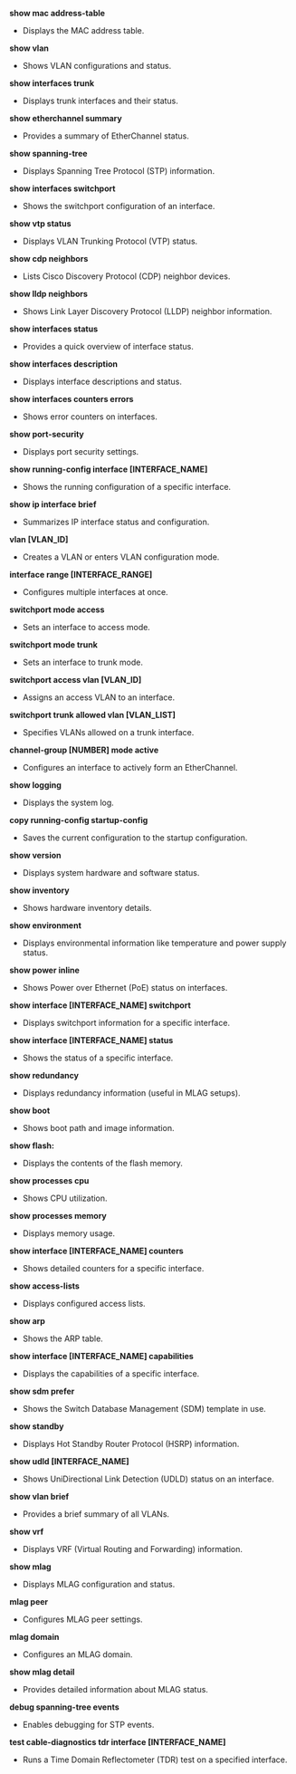 **show mac address-table**
  - Displays the MAC address table.

**show vlan**
  - Shows VLAN configurations and status.

**show interfaces trunk**
  - Displays trunk interfaces and their status.

**show etherchannel summary**
  - Provides a summary of EtherChannel status.

**show spanning-tree**
  - Displays Spanning Tree Protocol (STP) information.

**show interfaces switchport**
  - Shows the switchport configuration of an interface.

**show vtp status**
  - Displays VLAN Trunking Protocol (VTP) status.

**show cdp neighbors**
  - Lists Cisco Discovery Protocol (CDP) neighbor devices.

**show lldp neighbors**
  - Shows Link Layer Discovery Protocol (LLDP) neighbor information.

**show interfaces status**
- Provides a quick overview of interface status.

**show interfaces description**
- Displays interface descriptions and status.

**show interfaces counters errors**
- Shows error counters on interfaces.

**show port-security**
- Displays port security settings.

**show running-config interface [INTERFACE_NAME]**
- Shows the running configuration of a specific interface.

**show ip interface brief**
- Summarizes IP interface status and configuration.

**vlan [VLAN_ID]**
- Creates a VLAN or enters VLAN configuration mode.

**interface range [INTERFACE_RANGE]**
- Configures multiple interfaces at once.

**switchport mode access**
- Sets an interface to access mode.

**switchport mode trunk**
- Sets an interface to trunk mode.

**switchport access vlan [VLAN_ID]**
- Assigns an access VLAN to an interface.

**switchport trunk allowed vlan [VLAN_LIST]**
- Specifies VLANs allowed on a trunk interface.

**channel-group [NUMBER] mode active**
- Configures an interface to actively form an EtherChannel.

**show logging**
- Displays the system log.

**copy running-config startup-config**
- Saves the current configuration to the startup configuration.

**show version**
- Displays system hardware and software status.

**show inventory**
- Shows hardware inventory details.

**show environment**
- Displays environmental information like temperature and power supply status.

**show power inline**
- Shows Power over Ethernet (PoE) status on interfaces.

**show interface [INTERFACE_NAME] switchport**
- Displays switchport information for a specific interface.

**show interface [INTERFACE_NAME] status**
- Shows the status of a specific interface.

**show redundancy**
- Displays redundancy information (useful in MLAG setups).

**show boot**
- Shows boot path and image information.

**show flash:**
- Displays the contents of the flash memory.

**show processes cpu**
- Shows CPU utilization.

**show processes memory**
- Displays memory usage.

**show interface [INTERFACE_NAME] counters**
- Shows detailed counters for a specific interface.

**show access-lists**
- Displays configured access lists.

**show arp**
- Shows the ARP table.

**show interface [INTERFACE_NAME] capabilities**
- Displays the capabilities of a specific interface.

**show sdm prefer**
- Shows the Switch Database Management (SDM) template in use.

**show standby**
- Displays Hot Standby Router Protocol (HSRP) information.

**show udld [INTERFACE_NAME]**
- Shows UniDirectional Link Detection (UDLD) status on an interface.

**show vlan brief**
- Provides a brief summary of all VLANs.

**show vrf**
- Displays VRF (Virtual Routing and Forwarding) information.

**show mlag**
- Displays MLAG configuration and status.

**mlag peer**
- Configures MLAG peer settings.

**mlag domain**
- Configures an MLAG domain.

**show mlag detail**
- Provides detailed information about MLAG status.

**debug spanning-tree events**
- Enables debugging for STP events.

**test cable-diagnostics tdr interface [INTERFACE_NAME]**
- Runs a Time Domain Reflectometer (TDR) test on a specified interface.
